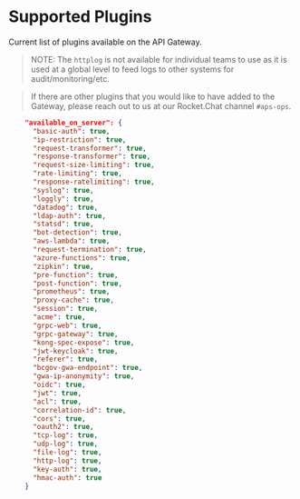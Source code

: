# Supported Plugins

Current list of plugins available on the API Gateway.

> NOTE: The `httplog` is not available for individual teams to use as it is used at a global level to feed logs to other systems for audit/monitoring/etc.

> If there are other plugins that you would like to have added to the Gateway, please reach out to us at our Rocket.Chat channel `#aps-ops`.

```json
    "available_on_server": {
      "basic-auth": true,
      "ip-restriction": true,
      "request-transformer": true,
      "response-transformer": true,
      "request-size-limiting": true,
      "rate-limiting": true,
      "response-ratelimiting": true,
      "syslog": true,
      "loggly": true,
      "datadog": true,
      "ldap-auth": true,
      "statsd": true,
      "bot-detection": true,
      "aws-lambda": true,
      "request-termination": true,
      "azure-functions": true,
      "zipkin": true,
      "pre-function": true,
      "post-function": true,
      "prometheus": true,
      "proxy-cache": true,
      "session": true,
      "acme": true,
      "grpc-web": true,
      "grpc-gateway": true,
      "kong-spec-expose": true,
      "jwt-keycloak": true,
      "referer": true,
      "bcgov-gwa-endpoint": true,
      "gwa-ip-anonymity": true,
      "oidc": true,
      "jwt": true,
      "acl": true,
      "correlation-id": true,
      "cors": true,
      "oauth2": true,
      "tcp-log": true,
      "udp-log": true,
      "file-log": true,
      "http-log": true,
      "key-auth": true,
      "hmac-auth": true
    }
```

